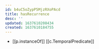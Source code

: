 ```yaml
---
id: b4uC5oZypP5MjzRXoPAcd
title: hasRecurrence
desc: ''
updated: 1637610208434
created: 1637610184755
---
```


- [[p.instanceOf]] [[c.TemporalPredicate]]

